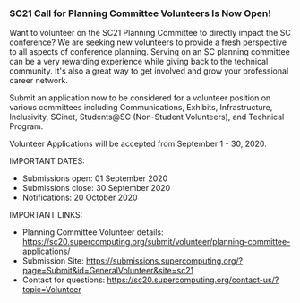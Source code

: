 ### SC21 Call for Planning Committee Volunteers Is Now Open!

Want to volunteer on the SC21 Planning Committee to directly impact the SC 
conference?  We are seeking new volunteers to provide a fresh perspective to all
aspects of conference planning. Serving on an SC planning committee can be a 
very rewarding experience while giving back to the technical community. It's 
also a great way to get involved and grow your professional career network.

Submit an application now to be considered for a volunteer position on various 
committees including Communications, Exhibits, Infrastructure, Inclusivity, 
SCinet, Students@SC (Non-Student Volunteers), and Technical Program. 

Volunteer Applications will be accepted from September 1 - 30, 2020.

IMPORTANT DATES:
- Submissions open:  01 September 2020
- Submissions close: 30 September 2020
- Notifications:  20 October 2020

IMPORTANT LINKS:
- Planning Committee Volunteer details: <https://sc20.supercomputing.org/submit/volunteer/planning-committee-applications/>
- Submission Site: <https://submissions.supercomputing.org/?page=Submit&id=GeneralVolunteer&site=sc21>
- Contact for questions: <https://sc20.supercomputing.org/contact-us/?topic=Volunteer>
